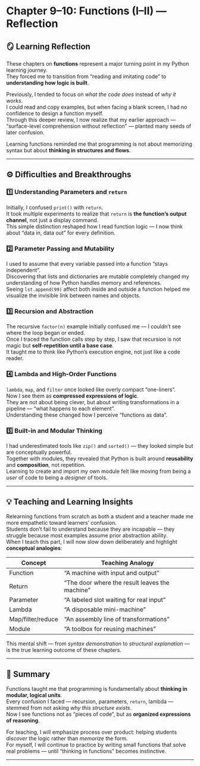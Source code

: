 # Chapter 9–10: Functions (I–II) — Reflection

## 🪞 Learning Reflection
These chapters on **functions** represent a major turning point in my Python learning journey.  
They forced me to transition from “reading and imitating code” to **understanding how logic is built**.  

Previously, I tended to focus on *what the code does* instead of *why it works*.  
I could read and copy examples, but when facing a blank screen, I had no confidence to design a function myself.  
Through this deeper review, I now realize that my earlier approach — “surface-level comprehension without reflection” — planted many seeds of later confusion.  

Learning functions reminded me that programming is not about memorizing syntax but about **thinking in structures and flows**.  

---

## ⚙️ Difficulties and Breakthroughs

### 1️⃣ Understanding Parameters and `return`
Initially, I confused `print()` with `return`.  
It took multiple experiments to realize that `return` is **the function’s output channel**, not just a display command.  
This simple distinction reshaped how I read function logic — I now think about “data in, data out” for every definition.

### 2️⃣ Parameter Passing and Mutability
I used to assume that every variable passed into a function “stays independent”.  
Discovering that lists and dictionaries are mutable completely changed my understanding of how Python handles memory and references.  
Seeing `lst.append(99)` affect both inside and outside a function helped me visualize the invisible link between names and objects.

### 3️⃣ Recursion and Abstraction
The recursive `factor(n)` example initially confused me — I couldn’t see where the loop began or ended.  
Once I traced the function calls step by step, I saw that recursion is not magic but **self-repetition until a base case**.  
It taught me to think like Python’s execution engine, not just like a code reader.

### 4️⃣ Lambda and High-Order Functions
`lambda`, `map`, and `filter` once looked like overly compact “one-liners”.  
Now I see them as **compressed expressions of logic**.  
They are not about being clever, but about writing transformations in a pipeline — “what happens to each element”.  
Understanding these changed how I perceive “functions as data”.

### 5️⃣ Built-in and Modular Thinking
I had underestimated tools like `zip()` and `sorted()` — they looked simple but are conceptually powerful.  
Together with modules, they revealed that Python is built around **reusability** and **composition**, not repetition.  
Learning to create and import my own module felt like moving from being a *user* of code to being a *designer* of tools.

---

## 💡 Teaching and Learning Insights

Relearning functions from scratch as both a student and a teacher made me more empathetic toward learners’ confusion.  
Students don’t fail to understand because they are incapable — they struggle because most examples assume prior abstraction ability.  
When I teach this part, I will now slow down deliberately and highlight **conceptual analogies**:

| Concept | Teaching Analogy |
|----------|------------------|
| Function | “A machine with input and output” |
| Return | “The door where the result leaves the machine” |
| Parameter | “A labeled slot waiting for real input” |
| Lambda | “A disposable mini-machine” |
| Map/filter/reduce | “An assembly line of transformations” |
| Module | “A toolbox for reusing machines” |

This mental shift — from *syntax demonstration* to *structural explanation* — is the true learning outcome of these chapters.

---

## 🧭 Summary
Functions taught me that programming is fundamentally about **thinking in modular, logical units**.  
Every confusion I faced — recursion, parameters, `return`, lambda — stemmed from not asking *why this structure exists*.  
Now I see functions not as “pieces of code”, but as **organized expressions of reasoning**.  

For teaching, I will emphasize process over product: helping students *discover* the logic rather than *memorize* the form.  
For myself, I will continue to practice by writing small functions that solve real problems — until “thinking in functions” becomes instinctive.

---


